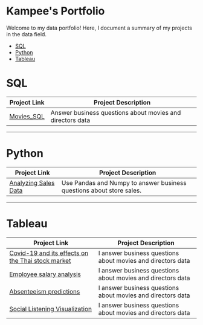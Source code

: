 # Kampee's Portfolio

Welcome to my data portfolio! Here, I document a summary of my projects in the data field.

- [SQL](#sql)
- [Python](#python)
- [Tableau](#tableau)

# SQL

| Project Link | Project Description | 
|---|---|
| [Movies_SQL](https://github.com/stlionnn/Movies_SQL)| Answer business questions about movies and directors data
***
# Python

| Project Link | Project Description | 
|---|---|
| [Analyzing Sales Data](https://datalore.jetbrains.com/notebook/7Uyhqpw7GPlvhVo2hkrDZF/iHfLnzPVg6y4i7SdcYEa3N)| Use Pandas and Numpy to answer business questions about store sales.
***
# Tableau

| Project Link | Project Description | 
|---|---|
| [Covid-19 and its effects on the Thai stock market](https://github.com/stlionnn/Movies_SQL)| I answer business questions about movies and directors data
| [Employee salary analysis](https://github.com/stlionnn/Employee_analysis)| I answer business questions about movies and directors data
| [Absenteeism predictions](https://github.com/stlionnn/Movies_SQL)| I answer business questions about movies and directors data
| [Social Listening Visualization](https://github.com/stlionnn/Movies_SQL)| I answer business questions about movies and directors data

